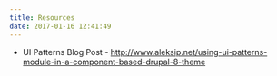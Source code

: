 ```yaml
---
title: Resources
date: 2017-01-16 12:41:49
---
```


* UI Patterns Blog Post - http://www.aleksip.net/using-ui-patterns-module-in-a-component-based-drupal-8-theme